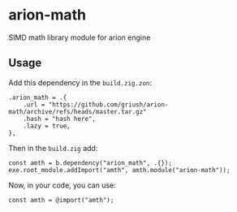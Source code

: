 # arion-math
SIMD math library module for arion engine

## Usage
Add this dependency in the `build.zig.zon`:

```zig
.arion_math = .{
    .url = "https://github.com/griush/arion-math/archive/refs/heads/master.tar.gz"
    .hash = "hash here",
    .lazy = true,
},

```

Then in the `build.zig` add:
```zig
const amth = b.dependency("arion_math", .{});
exe.root_module.addImport("amth", amth.module("arion-math"));
```
Now, in your code, you can use:
```zig
const amth = @import("amth");
```
